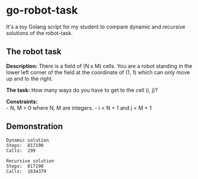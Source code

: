 # go-robot-task

It's a toy Golang script for my student to compare dynamic and recursive solutions of the robot-task.   

## The robot task

**Description:** There is a field of (N x M) cells. You are a robot standing in the lower left corner of the field at the coordinate of (1, 1) which can only move up and to the right. 

**The task:** How many ways do you have to get to the cell (i, j)?  

**Constraints:**    
    - N, M > 0 where N, M are integers.
    - i < N + 1 and j < M + 1

## Demonstration

```
Dynamic solution
Steps:  817190    
Calls:  299       

Recursive solution
Steps:  817190    
Calls:  1634379 
```